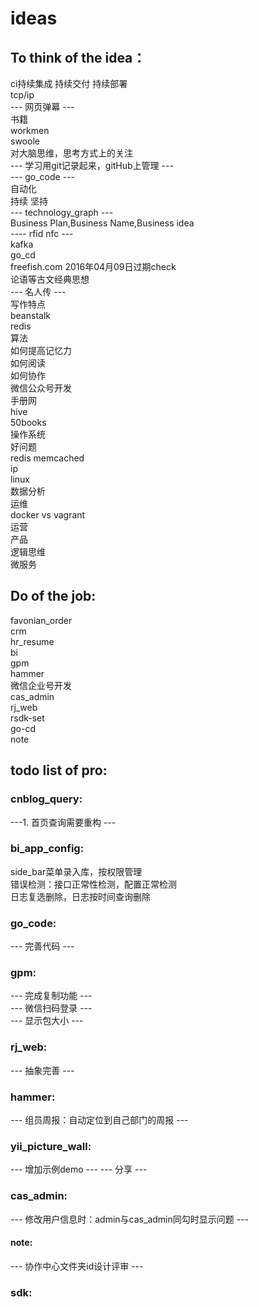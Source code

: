# ideas  
## To think of the idea： 
ci持续集成 持续交付 持续部署  
tcp/ip   
--- 网页弹幕 ---  
书籍  
workmen   
swoole  
对大脑思维，思考方式上的关注  
--- 学习用git记录起来，gitHub上管理 ---  
--- go_code ---   
自动化     
持续 坚持   
--- technology_graph ---  
Business Plan,Business Name,Business idea  
---- rfid nfc ---  
kafka  
go_cd  
freefish.com 2016年04月09日过期check   
论语等古文经典思想    
--- 名人传 ---  
写作特点  
beanstalk  
redis  
算法  
如何提高记忆力  
如何阅读  
如何协作  
微信公众号开发  
手册网  
hive  
50books  
操作系统  
好问题  
redis memcached    
ip    
linux  
数据分析  
运维  
docker vs vagrant   
运营  
产品   
逻辑思维  
微服务  


## Do of the job: 
favonian_order  
crm  
hr_resume  
bi  
gpm  
hammer  
微信企业号开发  
cas_admin  
rj_web  
rsdk-set  
go-cd   
note   

## todo list of pro:

### cnblog_query: 
---1. 首页查询需要重构 ---  

### bi_app_config: 
side_bar菜单录入库，按权限管理  
错误检测：接口正常性检测，配置正常检测  
日志复选删除，日志按时间查询删除  


### go_code:
--- 完善代码 ---  

### gpm:
--- 完成复制功能 ---  
--- 微信扫码登录  ---  
--- 显示包大小 ---  

### rj_web: 
--- 抽象完善  ---

### hammer:  
--- 组员周报：自动定位到自己部门的周报 ---

### yii_picture_wall: 
--- 增加示例demo ---
--- 分享 ---

### cas_admin:  
--- 修改用户信息时：admin与cas_admin同勾时显示问题 --- 

#### note:  
--- 协作中心文件夹id设计评审 ---  

### sdk:
